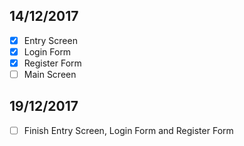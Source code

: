 ## 14/12/2017
  - [x] Entry Screen
  - [x] Login Form
  - [x] Register Form
  - [ ] Main Screen
## 19/12/2017
  - [ ] Finish Entry Screen, Login Form and Register Form
